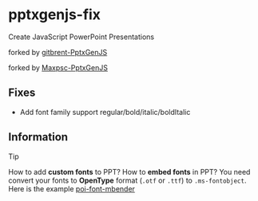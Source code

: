 # pptxgenjs-fix

Create JavaScript PowerPoint Presentations

forked by [gitbrent-PptxGenJS](https://github.com/gitbrent/PptxGenJS)

forked by [Maxpsc-PptxGenJS](https://github.com/Maxpsc/PptxGenJS)


## Fixes

* Add font family support regular/bold/italic/boldItalic


## Information

> [!TIP]
> How to add **custom fonts** to PPT? How to **embed fonts** in PPT?
> You need convert your fonts to **OpenType** format (`.otf` or `.ttf`) to `.ms-fontobject`. Here is the example [poi-font-mbender](https://github.com/kiwiwings/poi-font-mbender)

